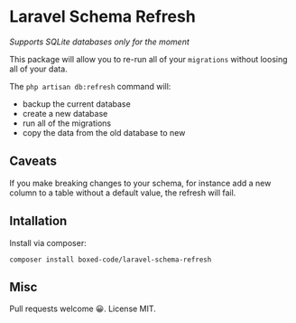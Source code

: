 # Laravel Schema Refresh

*Supports SQLite databases only for the moment*

This package will allow you to re-run all of your `migrations` without loosing all of your data.

The `php artisan db:refresh` command will:

- backup the current database
- create a new database
- run all of the migrations
- copy the data from the old database to new

## Caveats
If you make breaking changes to your schema, for instance add a new column to a table without a default value, the refresh will fail. 

## Intallation
Install via composer:

    composer install boxed-code/laravel-schema-refresh 
 
## Misc
Pull requests welcome 😀. License MIT.
 